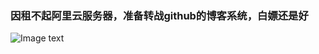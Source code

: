 ### 因租不起阿里云服务器，准备转战github的博客系统，白嫖还是好 
![Image text](https://ueharaayumu.github.io/images/pic/pic_1.jpg)
